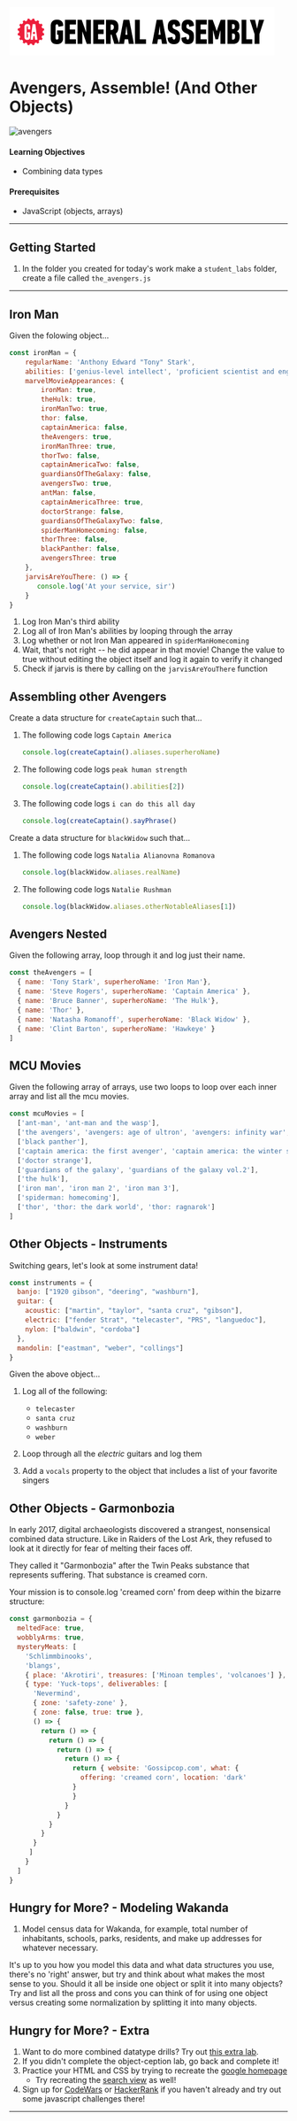 [![General Assembly Logo](/ga_cog.png)](https://generalassemb.ly)

# Avengers, Assemble! (And Other Objects)

![avengers](https://imgur.com/wd9dzYu.png)

#### Learning Objectives

- Combining data types

#### Prerequisites

- JavaScript (objects, arrays)

---

## Getting Started

1. In the folder you created for today's work make a `student_labs` folder, create a file called `the_avengers.js`

---

## Iron Man

Given the folowing object...

```javascript
const ironMan = {
    regularName: 'Anthony Edward "Tony" Stark',
    abilities: ['genius-level intellect', 'proficient scientist and engineer', 'powered armor suit'],
    marvelMovieAppearances: {
        ironMan: true,
        theHulk: true,
        ironManTwo: true,
        thor: false,
        captainAmerica: false,
        theAvengers: true,
        ironManThree: true,
        thorTwo: false,
        captainAmericaTwo: false,
        guardiansOfTheGalaxy: false,
        avengersTwo: true,
        antMan: false,
        captainAmericaThree: true,
        doctorStrange: false,
        guardiansOfTheGalaxyTwo: false,
        spiderManHomecoming: false,
        thorThree: false,
        blackPanther: false,
        avengersThree: true
    },
    jarvisAreYouThere: () => {
       console.log('At your service, sir')
    }
}
```

1. Log Iron Man's third ability
1. Log all of Iron Man's abilities by looping through the array
1. Log whether or not Iron Man appeared in `spiderManHomecoming`
1. Wait, that's not right -- he did appear in that movie! Change the value to true without editing the object itself and log it again to verify it changed
1. Check if jarvis is there by calling on the `jarvisAreYouThere` function

## Assembling other Avengers

Create a data structure for `createCaptain` such that...

1. The following code logs `Captain America`

    ```javascript
    console.log(createCaptain().aliases.superheroName)
    ```

1. The following  code logs `peak human strength`

    ```javascript
    console.log(createCaptain().abilities[2])
    ```

1. The following code logs `i can do this all day`

    ```javascript
    console.log(createCaptain().sayPhrase()
    ```

Create a data structure for `blackWidow` such that...

1. The following code logs `Natalia Alianovna Romanova`

    ```javascript
    console.log(blackWidow.aliases.realName)
    ```

1. The following code logs `Natalie Rushman`

     ```javascript
    console.log(blackWidow.aliases.otherNotableAliases[1])
    ```

## Avengers Nested

Given the following array, loop through it and log just their name.

```javascript
const theAvengers = [
  { name: 'Tony Stark', superheroName: 'Iron Man'},
  { name: 'Steve Rogers', superheroName: 'Captain America' },
  { name: 'Bruce Banner', superheroName: 'The Hulk'},
  { name: 'Thor' },
  { name: 'Natasha Romanoff', superheroName: 'Black Widow' },
  { name: 'Clint Barton', superheroName: 'Hawkeye' }
]
```

## MCU Movies

Given the following array of arrays, use two loops to loop over each inner array and list all the mcu movies.

```javascript
const mcuMovies = [
  ['ant-man', 'ant-man and the wasp'],
  ['the avengers', 'avengers: age of ultron', 'avengers: infinity war', 'avengers: end game'],
  ['black panther'],
  ['captain america: the first avenger', 'captain america: the winter soldier', 'captain america: civil war'],
  ['doctor strange'],
  ['guardians of the galaxy', 'guardians of the galaxy vol.2'],
  ['the hulk'],
  ['iron man', 'iron man 2', 'iron man 3'],
  ['spiderman: homecoming'],
  ['thor', 'thor: the dark world', 'thor: ragnarok']
]
```

## Other Objects - Instruments

Switching gears, let's look at some instrument data!

```javascript
const instruments = {
  banjo: ["1920 gibson", "deering", "washburn"],
  guitar: {
    acoustic: ["martin", "taylor", "santa cruz", "gibson"],
    electric: ["fender Strat", "telecaster", "PRS", "languedoc"],
    nylon: ["baldwin", "cordoba"]
  },
  mandolin: ["eastman", "weber", "collings"]
}
```

Given the above object...

1.  Log all of the following:

    - `telecaster`
    - `santa cruz`
    - `washburn`
    - `weber`

1. Loop through all the _electric_ guitars and log them

1. Add a `vocals` property to the object that includes a list of your favorite singers

## Other Objects - Garmonbozia

In early 2017, digital archaeologists discovered a strangest, nonsensical combined data structure. Like in Raiders of the Lost Ark, they refused to look at it directly for fear of melting their faces off.

They called it "Garmonbozia" after the Twin Peaks substance that represents suffering. That substance is creamed corn.

Your mission is to console.log 'creamed corn' from deep within the bizarre structure:

```javascript
const garmonbozia = {
  meltedFace: true,
  wobblyArms: true,
  mysteryMeats: [
    'Schlimmbinooks',
    'blangs',
    { place: 'Akrotiri', treasures: ['Minoan temples', 'volcanoes'] },
    { type: 'Yuck-tops', deliverables: [
      'Nevermind',
      { zone: 'safety-zone' },
      { zone: false, true: true },
      () => {
        return () => {
          return () => {
            return () => {
              return () => {
                return { website: 'Gossipcop.com', what: {
                  offering: 'creamed corn', location: 'dark'
                }
                }
              }
            }
          }
        }
      }
     ]
    }
  ]
}

```

## Hungry for More? - Modeling Wakanda

1. Model census data for Wakanda, for example, total number of inhabitants, schools, parks, residents, and make up addresses for whatever necessary.

It's up to you how you model this data and what data structures you use, there's no 'right' answer, but try and think about what makes the most sense to you. Should it all be inside one object or split it into many objects? Try and list all the pross and cons you can think of for using one object versus creating some normalization by splitting it into many objects.

## Hungry for More? - Extra  

1. Want to do more combined datatype drills? Try out [this extra lab](2-extra-methods-lab.md).
1. If you didn't complete the object-ception lab, go back and complete it!
1. Practice your HTML and CSS by trying to recreate the [google homepage](https://www.google.com/)
    - Try recreating the [search view](https://www.google.com/search?ei=htwXXNXTKs6C_wSxm6rgBA&q=hello+world&oq=hello+world) as well!
1. Sign up for [CodeWars](https://www.codewars.com/) or [HackerRank](https://www.hackerrank.com/) if you haven't already and try out some javascript challenges there!

---